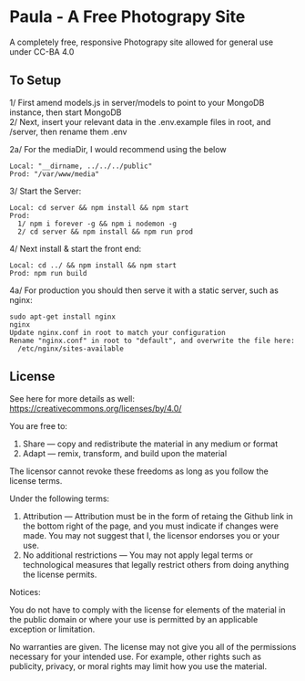 # Paula - A Free Photograpy Site

A completely free, responsive Photograpy site allowed for general use under CC-BA 4.0



To Setup
--

1/ First amend models.js in server/models to point to your MongoDB instance, then start MongoDB  
2/ Next, insert your relevant data in the .env.example files in root, and /server, then rename them .env

2a/ For the mediaDir, I would recommend using the below

    Local: "__dirname, ../../../public" 
    Prod: "/var/www/media"

3/ Start the Server: 

    Local: cd server && npm install && npm start
    Prod: 
      1/ npm i forever -g && npm i nodemon -g 
      2/ cd server && npm install && npm run prod 

4/ Next install & start the front end: 

    Local: cd ../ && npm install && npm start
    Prod: npm run build

4a/ For production you should then serve it with a static server, such as nginx:

    sudo apt-get install nginx 
    nginx
    Update nginx.conf in root to match your configuration
    Rename "nginx.conf" in root to "default", and overwrite the file here: 
      /etc/nginx/sites-available


License
-- 
See here for more details as well: https://creativecommons.org/licenses/by/4.0/

You are free to:

1. Share — copy and redistribute the material in any medium or format
2. Adapt — remix, transform, and build upon the material

The licensor cannot revoke these freedoms as long as you follow the license terms.

Under the following terms:

1. Attribution — Attribution must be in the form of retaing the Github link in the bottom right of the page, and you must indicate if changes were made. You may not suggest that I, the licensor endorses you or your use.
2. No additional restrictions — You may not apply legal terms or technological measures that legally restrict others from doing anything the license permits.

Notices:

You do not have to comply with the license for elements of the material in the public domain or where your use is permitted by an applicable exception or limitation.

No warranties are given. The license may not give you all of the permissions necessary for your intended use. For example, other rights such as publicity, privacy, or moral rights may limit how you use the material.
